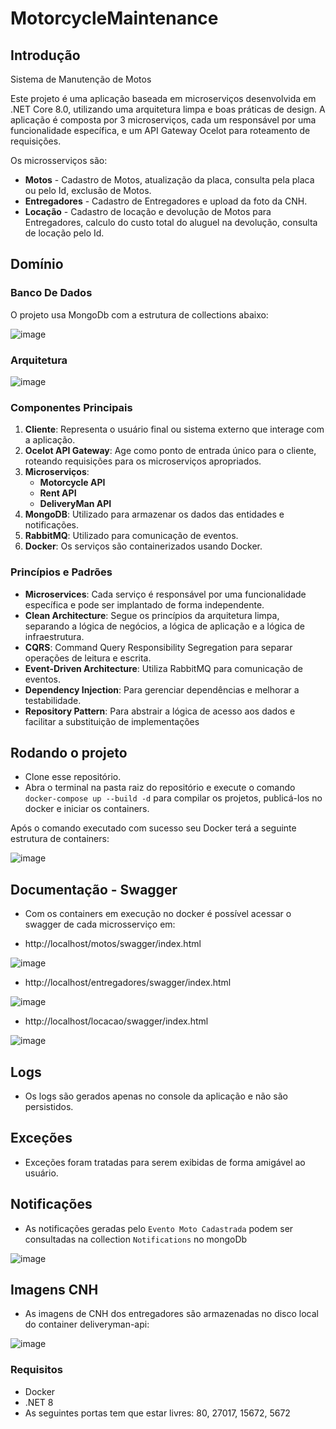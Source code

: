 
# MotorcycleMaintenance

## Introdução

Sistema de Manutenção de Motos 

Este projeto é uma aplicação baseada em microserviços desenvolvida em .NET Core 8.0, utilizando uma arquitetura limpa e boas práticas de design. A aplicação é composta por 3 microserviços, cada um responsável por uma funcionalidade específica, e um API Gateway Ocelot para roteamento de requisições.

Os microsserviços são:
- **Motos** - Cadastro de Motos, atualização da placa, consulta pela placa ou pelo Id, exclusão de Motos.
- **Entregadores** - Cadastro de Entregadores e upload da foto da CNH.
- **Locação** - Cadastro de locação e devolução de Motos para Entregadores, calculo do custo total do aluguel na devolução, consulta de locação pelo Id.

## Domínio

### Banco De Dados

O projeto usa MongoDb com a estrutura de collections abaixo:

![image](https://github.com/user-attachments/assets/5aeb1c43-b160-48f7-b90d-c17c6bb3710f)

### Arquitetura

![image](https://github.com/user-attachments/assets/1cec62a2-0118-4c21-a507-35ad02c66723)

### Componentes Principais

1. **Cliente**: Representa o usuário final ou sistema externo que interage com a aplicação.
2. **Ocelot API Gateway**: Age como ponto de entrada único para o cliente, roteando requisições para os microserviços apropriados.
3. **Microserviços**:
   - **Motorcycle API**
   - **Rent API**
   - **DeliveryMan API**
4. **MongoDB**: Utilizado para armazenar os dados das entidades e notificações.
5. **RabbitMQ**: Utilizado para comunicação de eventos.
6. **Docker**: Os serviços são containerizados usando Docker.

### Princípios e Padrões

- **Microservices**: Cada serviço é responsável por uma funcionalidade específica e pode ser implantado de forma independente.
- **Clean Architecture**: Segue os princípios da arquitetura limpa, separando a lógica de negócios, a lógica de aplicação e a lógica de infraestrutura.
- **CQRS**: Command Query Responsibility Segregation para separar operações de leitura e escrita.
- **Event-Driven Architecture**: Utiliza RabbitMQ para comunicação de eventos.
- **Dependency Injection**: Para gerenciar dependências e melhorar a testabilidade.
- **Repository Pattern**: Para abstrair a lógica de acesso aos dados e facilitar a substituição de implementações 

## Rodando o projeto

- Clone esse repositório.
- Abra o terminal na pasta raiz do repositório e execute o comando `docker-compose up --build -d` para compilar os projetos, publicá-los no docker e iniciar os containers.

Após o comando executado com sucesso seu Docker terá a seguinte estrutura de containers:

![image](https://github.com/user-attachments/assets/c88f06d2-7563-476e-9dfe-f24f57b99a68)

## Documentação - Swagger

- Com os containers em execução no docker é possível acessar o swagger de cada microsserviço em:

- http://localhost/motos/swagger/index.html

![image](https://github.com/user-attachments/assets/19acaca9-b9ee-49b5-b92d-486f73a73eb8)

- http://localhost/entregadores/swagger/index.html

![image](https://github.com/user-attachments/assets/bb9db49f-d913-47c0-a19a-e9c5eded9bdf)

- http://localhost/locacao/swagger/index.html

![image](https://github.com/user-attachments/assets/81a64e69-423f-40c4-a029-4e2d68d05a9c)

## Logs

- Os logs são gerados apenas no console da aplicação e não são persistidos.

## Exceções

- Exceções foram tratadas para serem exibidas de forma amigável ao usuário.

## Notificações

- As notificações geradas pelo `Evento Moto Cadastrada` podem ser consultadas na collection `Notifications` no mongoDb

![image](https://github.com/user-attachments/assets/3ccbd90b-80b9-482b-976c-0eecb255077e)

## Imagens CNH

- As imagens de CNH dos entregadores são armazenadas no disco local do container deliveryman-api:

![image](https://github.com/user-attachments/assets/4078f55f-6f12-4440-8fa0-a9b10eef8be9)

### Requisitos

- Docker
- .NET 8
- As seguintes portas tem que estar livres: 80, 27017, 15672, 5672
